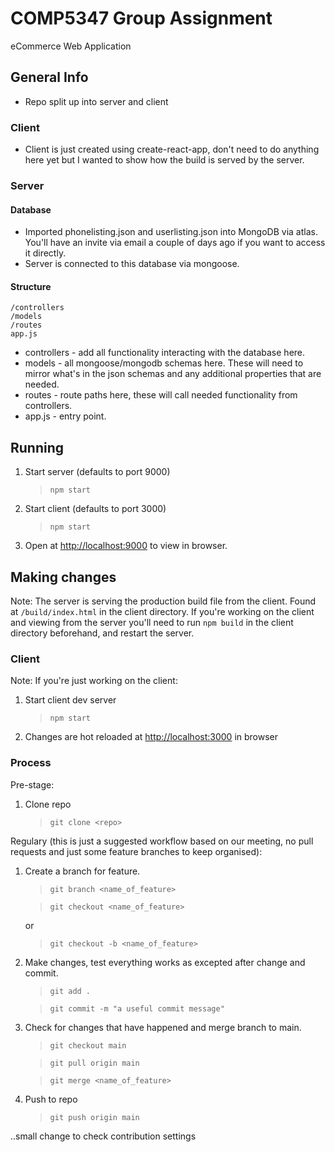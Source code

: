 # COMP5347 Group Assignment

eCommerce Web Application

## General Info

-   Repo split up into server and client

### Client

-   Client is just created using create-react-app, don't need to do anything here yet but I wanted to show how the build is served by the server.

### Server

#### Database

-   Imported phonelisting.json and userlisting.json into MongoDB via atlas. You'll have an invite via email a couple of days ago if you want to access it directly.
-   Server is connected to this database via mongoose.

#### Structure

```
/controllers
/models
/routes
app.js
```

-   controllers - add all functionality interacting with the database here.
-   models - all mongoose/mongodb schemas here. These will need to mirror what's in the json schemas and any additional properties that are needed.
-   routes - route paths here, these will call needed functionality from controllers.
-   app.js - entry point.

## Running

1. Start server (defaults to port 9000)
    > `npm start`
2. Start client (defaults to port 3000)
    > `npm start`
3. Open at [http://localhost:9000](http://localhost:9000) to view in browser.

## Making changes

Note: The server is serving the production build file from the client. Found at `/build/index.html` in the client directory. If you're working on the client and viewing from the server you'll need to run `npm build` in the client directory beforehand, and restart the server.

### Client

Note: If you're just working on the client:

1. Start client dev server
    > `npm start`
2. Changes are hot reloaded at [http://localhost:3000](http://localhost:3000) in browser

### Process

Pre-stage:

1. Clone repo
    > `git clone <repo>`

Regulary (this is just a suggested workflow based on our meeting, no pull requests and just some feature branches to keep organised):

1. Create a branch for feature.

    > `git branch <name_of_feature>`

    > `git checkout <name_of_feature>`

    or

    > `git checkout -b <name_of_feature>`

2. Make changes, test everything works as excepted after change and commit.

    > `git add .`

    > `git commit -m "a useful commit message"`

3. Check for changes that have happened and merge branch to main.

    > `git checkout main`

    > `git pull origin main`

    > `git merge <name_of_feature>`

4. Push to repo
    > `git push origin main`

..small change to check contribution settings
